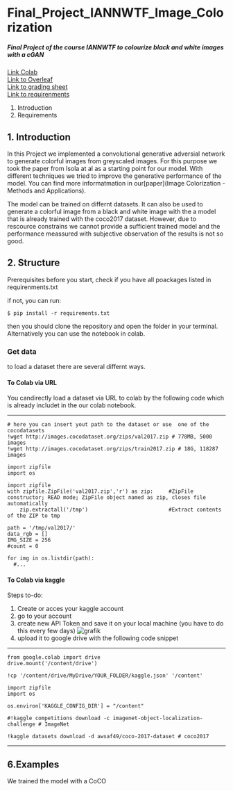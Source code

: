 # Final_Project_IANNWTF_Image_Colorization

##### Final Project of the course IANNWTF to colourize black and white images with a cGAN
[Link Colab](https://colab.research.google.com/drive/1d8h10E2cVMBiXZkAXDpFHEhPEprC_ERl?usp=sharing) <br />
[Link to Overleaf](https://sharelatex.gwdg.de/2932948648dmqptrcrvgpq) <br />
[Link to grading sheet](https://docs.google.com/spreadsheets/d/18C2XG1RoJYEbmnlO8zWXbXh_Tmm3O4V7jRp-9IP-l7M/edit?usp=sharing) <br />
[Link to requirenments](https://studip.uni-osnabrueck.de/sendfile.php?type=0&file_id=9d06087b66248e3c02957105cd037e4e&file_name=The_Path_towards_a_final_Project.pdf) <br />

1. Introduction
2. Requirements

## 1. Introduction
In this Project we implemented a convolutional generative adversial network to generate colorful images from greyscaled images. For this purpose we took the paper from Isola at al as a starting point for our model. With different techniques we tried to improve the generative performance of the model. You can find more informatmation in our[paper](Image Colorization - Methods and Applications).

The model can be trained on differnt datasets. It can also be used to generate a colorful image from a black and white image with the a model that is already trained with the coco2017 dataset. However, due to rescource constrains we cannot provide a sufficient trained model and the performance meassured with subjective observation of the results is not so good. 

## 2. Structure
Prerequisites
before you start, check if you have all poackages listed in requirenments.txt

if not, you can run:

    $ pip install -r requirements.txt

then you should clone the repository and open the folder in your terminal.
Alternatively you can use the notebook in colab.

### Get data
to load a dataset there are several differnt ways.


#### To Colab via URL
You candirectly load a dataset via URL to colab by the following code which is already includet in the our colab notebook.

***
```
# here you can insert yout path to the dataset or use  one of the cocodatasets
!wget http://images.cocodataset.org/zips/val2017.zip # 778MB, 5000 images
!wget http://images.cocodataset.org/zips/train2017.zip # 18G, 118287 images

import zipfile
import os

import zipfile
with zipfile.ZipFile('val2017.zip','r') as zip:     #ZipFile constructor; READ mode; ZipFile object named as zip, closes file automatically
    zip.extractall('/tmp')                          #Extract contents of the ZIP to tmp
    
path = '/tmp/val2017/'
data_rgb = []
IMG_SIZE = 256
#count = 0

for img in os.listdir(path):
  #...

```

#### To Colab via kaggle
Steps to-do:
1. Create or acces your kaggle account
2. go to your account
3. create new API Token and save it on your local machine (you have to do this every few days)
![grafik](https://user-images.githubusercontent.com/80921777/158060854-c4c96927-3a43-4472-b199-50cec56b29f8.png)
5. upload it to google drive with the following code snippet

***
```
from google.colab import drive
drive.mount('/content/drive')

!cp '/content/drive/MyDrive/YOUR_FOLDER/kaggle.json' '/content'

import zipfile
import os

os.environ['KAGGLE_CONFIG_DIR'] = "/content"

#!kaggle competitions download -c imagenet-object-localization-challenge # ImageNet

!kaggle datasets download -d awsaf49/coco-2017-dataset # coco2017
```
***


## 6.Examples
We trained the model with a CoCO
